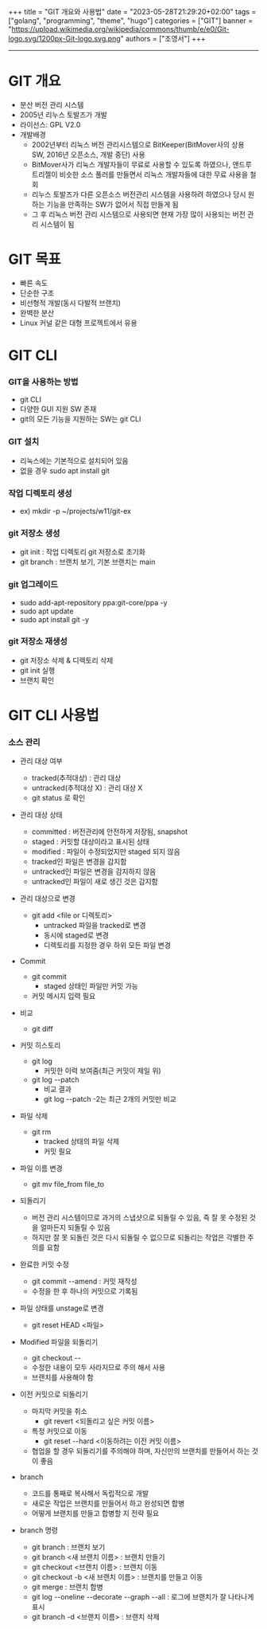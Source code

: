 +++
title = "GIT 개요와 사용법"
date = "2023-05-28T21:29:20+02:00"
tags = ["golang", "programming", "theme", "hugo"]
categories = ["GIT"]
banner = "https://upload.wikimedia.org/wikipedia/commons/thumb/e/e0/Git-logo.svg/1200px-Git-logo.svg.png"
authors = ["조영서"]
+++


-----
# GIT 개요

* 분산 버전 관리 시스템
* 2005년 리누스 토발즈가 개발
* 라이선스: GPL V2.0
* 개발배경
   * 2002년부터 리눅스 버전 관리시스템으로 BitKeeper(BitMover사의 상용 SW, 2016년 오픈소스, 개발 중단) 사용
   * BitMover사가 리눅스 개발자들이 무료로 사용할 수 있도록 하였으나, 앤드루 트리젤이 비슷한 소스 풀러를 만들면서 리눅스 개발자들에 대한 무료 사용을 철회
   * 리누스 토발즈가 다른 오픈소스 버전관리 시스템을 사용하려 하였으나 당시 원하는 기능을 만족하는 SW가 없어서 직접 만들게 됨
   * 그 후 리눅스 버전 관리 시스템으로 사용되면 현재 가장 많이 사용되는 버전 관리 시스템이 됨


# GIT 목표

* 빠른 속도
* 단순한 구조
* 비선형적 개발(동시 다발적 브랜치)
* 완벽한 분산
* Linux 커널 같은 대형 프로젝트에서 유용    


# GIT CLI

### GIT을 사용하는 방법
* git CLI
* 다양한 GUI 지원 SW 존재
* git의 모든 기능을 지원하는 SW는 git CLI

### GIT 설치
* 리눅스에는 기본적으로 설치되어 있음
* 없을 경우 sudo apt install git

### 작업 디렉토리 생성
* ex) mkdir -p ~/projects/w11/git-ex

### git 저장소 생성
* git init : 작업 디렉토리 git 저장소로 초기화
* git branch : 브랜치 보기, 기본 브랜치는 main

### git 업그레이드
* sudo add-apt-repository ppa:git-core/ppa -y
* sudo apt update
* sudo apt install git -y

### git 저장소 재생성
* git 저장소 삭제 & 디렉토리 삭제
* git init 실행
* 브랜치 확인


# GIT CLI 사용법

### 소스 관리 
* 관리 대상 여부
   * tracked(추적대상) : 관리 대상
   * untracked(추적대상 X) : 관리 대상 X
   * git status 로 확인

* 관리 대상 상태
   * committed : 버전관리에 안전하게 저장됨, snapshot
   * staged : 커밋할 대상이라고 표시된 상태
   * modified : 파일이 수정되었지만 staged 되지 않음
   * tracked인 파일은 변경을 감지함
   * untracked인 파일은 변경을 감지하지 않음
   * untracked인 파일이 새로 생긴 것은 감지함

* 관리 대상으로 변경
   * git add <file or 디렉토리>
      * untracked 파일을 tracked로 변경
      * 동시에 staged로 변경
      * 디렉토리를 지정한 경우 하위 모든 파일 변경

* Commit
   * git commit
      * staged 상태인 파일만 커밋 가능
   * 커밋 메시지 입력 필요

* 비교
   * git diff

* 커밋 히스토리
   * git log
      * 커밋한 이력 보여줌(최근 커밋이 제일 위)
   * git log --patch
      * 비교 결과
      * git log --patch -2는 최근 2개의 커밋만 비교

* 파일 삭제
   * git rm
      * tracked 상태의 파일 삭제
      * 커밋 필요

* 파일 이름 변경
   * git mv file_from file_to

* 되돌리기
   * 버전 관리 시스템이므로 과거의 스냅샷으로 되돌릴 수
   있음, 즉 잘 못 수정된 것을 얼마든지 되돌릴 수 있음
   * 하지만 잘 못 되돌린 것은 다시 되돌릴 수 없으므로
   되돌리는 작업은 각별한 주의를 요함

* 완료한 커밋 수정
   * git commit --amend : 커밋 재작성
   * 수정을 한 후 하나의 커밋으로 기록됨

* 파일 상태를 unstage로 변경
   * git reset HEAD <파일>

* Modified 파일을 되돌리기
   * git checkout -- <file>
   * 수정한 내용이 모두 사라지므로 주의 해서 사용
   * 브랜치를 사용해야 함

* 이전 커밋으로 되돌리기
   * 마지막 커밋을 취소
      * git revert <되돌리고 싶은 커밋 이름>
   * 특정 커밋으로 이동
      * git reset --hard <이동하려는 이전 커밋 이름>
   * 협업을 할 경우 되돌리기를 주의해야 하며, 자신만의
   브랜치를 만들어서 하는 것이 좋음

* branch
   * 코드를 통째로 복사해서 독립적으로 개발
   * 새로운 작업은 브랜치를 만들어서 하고 완성되면 합병
   * 어떻게 브랜치를 만들고 합병할 지 전략 필요
   
* branch 명령
   * git branch : 브랜치 보기
   * git branch <새 브랜치 이름> : 브랜치 만들기
   * git checkout <브랜치 이름> : 브랜치 이동
   * git checkout -b <새 브랜치 이름> 
   : 브랜치를 만들고 이동
   * git merge : 브랜치 합병
   * git log --oneline --decorate --graph --all
   : 로그에 브랜치가 잘 나타나게 표시
   * git branch -d <브랜치 이름> : 브랜치 삭제
